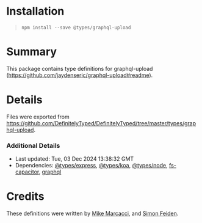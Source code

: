 # Installation
> `npm install --save @types/graphql-upload`

# Summary
This package contains type definitions for graphql-upload (https://github.com/jaydenseric/graphql-upload#readme).

# Details
Files were exported from https://github.com/DefinitelyTyped/DefinitelyTyped/tree/master/types/graphql-upload.

### Additional Details
 * Last updated: Tue, 03 Dec 2024 13:38:32 GMT
 * Dependencies: [@types/express](https://npmjs.com/package/@types/express), [@types/koa](https://npmjs.com/package/@types/koa), [@types/node](https://npmjs.com/package/@types/node), [fs-capacitor](https://npmjs.com/package/fs-capacitor), [graphql](https://npmjs.com/package/graphql)

# Credits
These definitions were written by [Mike Marcacci](https://github.com/mike-marcacci), and [Simon Feiden](https://github.com/rdsfj).
